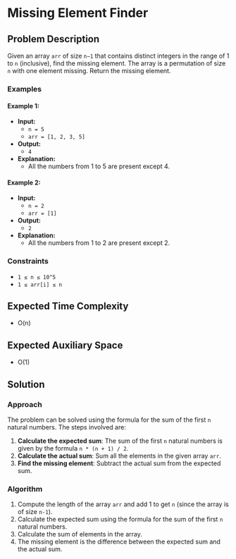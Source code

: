 # Missing Element Finder

## Problem Description

Given an array `arr` of size `n−1` that contains distinct integers in the range of 1 to `n` (inclusive), find the missing element. The array is a permutation of size `n` with one element missing. Return the missing element.

### Examples

#### Example 1:
- **Input:** 
  - `n = 5`
  - `arr = [1, 2, 3, 5]`
- **Output:** 
  - `4`
- **Explanation:** 
  - All the numbers from 1 to 5 are present except 4.

#### Example 2:
- **Input:** 
  - `n = 2`
  - `arr = [1]`
- **Output:** 
  - `2`
- **Explanation:** 
  - All the numbers from 1 to 2 are present except 2.

### Constraints
- `1 ≤ n ≤ 10^5`
- `1 ≤ arr[i] ≤ n`

## Expected Time Complexity
- O(n)

## Expected Auxiliary Space
- O(1)

## Solution

### Approach

The problem can be solved using the formula for the sum of the first `n` natural numbers. The steps involved are:

1. **Calculate the expected sum**: The sum of the first `n` natural numbers is given by the formula `n * (n + 1) / 2`.
2. **Calculate the actual sum**: Sum all the elements in the given array `arr`.
3. **Find the missing element**: Subtract the actual sum from the expected sum.

### Algorithm

1. Compute the length of the array `arr` and add 1 to get `n` (since the array is of size `n-1`).
2. Calculate the expected sum using the formula for the sum of the first `n` natural numbers.
3. Calculate the sum of elements in the array.
4. The missing element is the difference between the expected sum and the actual sum.